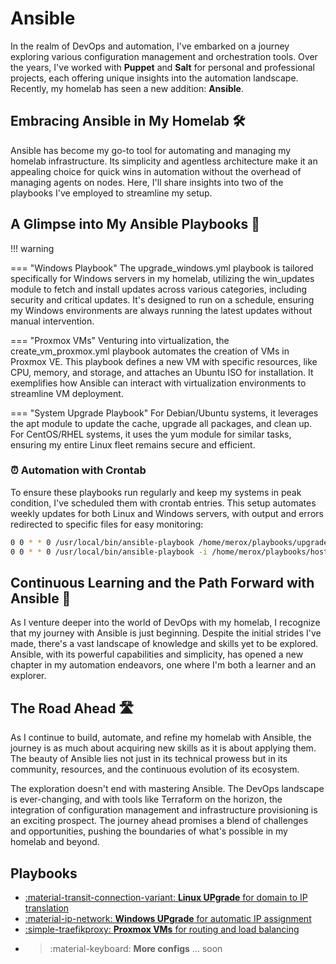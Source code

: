 # Ansible

In the realm of DevOps and automation, I've embarked on a journey exploring various configuration management and orchestration tools. Over the years, I've worked with **Puppet** and **Salt** for personal and professional projects, each offering unique insights into the automation landscape. Recently, my homelab has seen a new addition: **Ansible**.

## Embracing Ansible in My Homelab 🛠
Ansible has become my go-to tool for automating and managing my homelab infrastructure. Its simplicity and agentless architecture make it an appealing choice for quick wins in automation without the overhead of managing agents on nodes. Here, I'll share insights into two of the playbooks I've employed to streamline my setup.

## A Glimpse into My Ansible Playbooks 📖


!!! warning

  === "Windows Playbook"
      The upgrade_windows.yml playbook is tailored specifically for Windows servers in my homelab, utilizing the win_updates module to fetch and install updates across various categories, including security and critical updates. It's designed to run on a schedule, ensuring my Windows environments are always running the latest updates without manual intervention.

  === "Proxmox VMs"
      Venturing into virtualization, the create_vm_proxmox.yml playbook automates the creation of VMs in Proxmox VE. This playbook defines a new VM with specific resources, like CPU, memory, and storage, and attaches an Ubuntu ISO for installation. It exemplifies how Ansible can interact with virtualization environments to streamline VM deployment.

  === "System Upgrade Playbook"
    For Debian/Ubuntu systems, it leverages the apt module to update the cache, upgrade all packages, and clean up.
    For CentOS/RHEL systems, it uses the yum module for similar tasks, ensuring my entire Linux fleet remains secure and efficient.





### ⏰ Automation with Crontab

To ensure these playbooks run regularly and keep my systems in peak condition, I've scheduled them with crontab entries. This setup automates weekly updates for both Linux and Windows servers, with output and errors redirected to specific files for easy monitoring:
```bash
0 0 * * 0 /usr/local/bin/ansible-playbook /home/merox/playbooks/upgrade.yml -i /home/merox/playbooks/hosts.ini >> /home/merox/playbooks/last_update.txt 2>> /home/merox/playbooks/last_update.err
0 0 * * 0 /usr/local/bin/ansible-playbook -i /home/merox/playbooks/hosts_windows.ini -T 60 /home/merox/playbooks/upgrade_windows.yml >> /home/merox/playbooks/last_windows_update.txt 2>> /home/merox/playbooks/last_windows_update.err
```

## Continuous Learning and the Path Forward with Ansible 🌱

As I venture deeper into the world of DevOps with my homelab, I recognize that my journey with Ansible is just beginning. Despite the initial strides I've made, there's a vast landscape of knowledge and skills yet to be explored. Ansible, with its powerful capabilities and simplicity, has opened a new chapter in my automation endeavors, one where I'm both a learner and an explorer.


## The Road Ahead 🛣
As I continue to build, automate, and refine my homelab with Ansible, the journey is as much about acquiring new skills as it is about applying them. The beauty of Ansible lies not just in its technical prowess but in its community, resources, and the continuous evolution of its ecosystem.

The exploration doesn't end with mastering Ansible. The DevOps landscape is ever-changing, and with tools like Terraform on the horizon, the integration of configuration management and infrastructure provisioning is an exciting prospect. The journey ahead promises a blend of challenges and opportunities, pushing the boundaries of what's possible in my homelab and beyond.

## Playbooks

<div class="grid cards" markdown>

- <a href="/fundamentals/networking/configs/DNS/">:material-transit-connection-variant: __Linux UPgrade__ for domain to IP translation</a>
- <a href="/fundamentals/networking/configs/DHCP/">:material-ip-network: __Windows UPgrade__  for automatic IP assignment</a>
- <a href="/operations/containerization/k3s/manifests/traefik">:simple-traefikproxy: __Proxmox VMs__ for routing and load balancing</a>
- > :material-keyboard: __More configs__ ... soon

</div>
